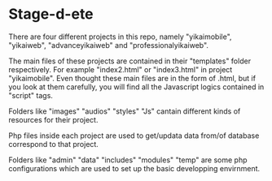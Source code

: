 # Stage-d-ete

There are four different projects in this repo, namely "yikaimobile", "yikaiweb", "advanceyikaiweb" and "professionalyikaiweb".

The main files of these projects are contained in their "templates" folder respectively. For example "index2.html" or "index3.html" in project "yikaimobile". Even thought these main files are in the form of .html, but if you look at them carefully, you will find all the Javascript logics contained in "script" tags.  

Folders like "images" "audios" "styles" "Js" cantain different kinds of resources for their project. 

Php files inside each project are used to get/updata data from/of database correspond to that project.

Folders like "admin" "data" "includes" "modules" "temp" are some php configurations which are used to set up the basic developping envirnment.
